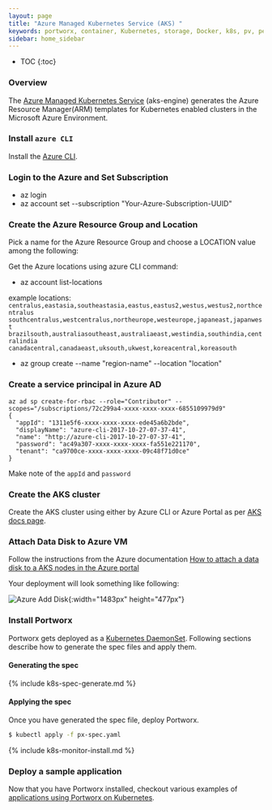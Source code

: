 ```yaml
---
layout: page
title: "Azure Managed Kubernetes Service (AKS) "
keywords: portworx, container, Kubernetes, storage, Docker, k8s, pv, persistent disk, aks, Azure
sidebar: home_sidebar
---
```


* TOC
{:toc}

### Overview
The [Azure Managed Kubernetes Service](https://docs.microsoft.com/en-us/azure/aks/intro-kubernetes) (aks-engine) generates the Azure Resource Manager(ARM) templates for Kubernetes enabled clusters in the Microsoft Azure Environment.

### Install `azure CLI`
Install the [Azure CLI](https://docs.microsoft.com/en-us/cli/azure/install-azure-cli?view=azure-cli-latest).

### Login to the Azure and Set Subscription

* az login
* az account set --subscription "Your-Azure-Subscription-UUID"

### Create the Azure Resource Group and Location

Pick a name for the Azure Resource Group and choose a LOCATION value
among the following: 

Get the Azure locations using azure CLI command:

* az account list-locations

example locations:
`centralus,eastasia,southeastasia,eastus,eastus2,westus,westus2,northcentralus`
<br>`southcentralus,westcentralus,northeurope,westeurope,japaneast,japanwest`
<br>`brazilsouth,australiasoutheast,australiaeast,westindia,southindia,centralindia`
<br>`canadacentral,canadaeast,uksouth,ukwest,koreacentral,koreasouth`


* az group create --name "region-name" --location "location"

### Create a service principal in Azure AD

```
az ad sp create-for-rbac --role="Contributor" --scopes="/subscriptions/72c299a4-xxxx-xxxx-xxxx-6855109979d9"
{
  "appId": "1311e5f6-xxxx-xxxx-xxxx-ede45a6b2bde",
  "displayName": "azure-cli-2017-10-27-07-37-41",
  "name": "http://azure-cli-2017-10-27-07-37-41",
  "password": "ac49a307-xxxx-xxxx-xxxx-fa551e221170",
  "tenant": "ca9700ce-xxxx-xxxx-xxxx-09c48f71d0ce"
}
```
Make note of the `appId` and `password`


### Create the AKS cluster
Create the AKS cluster using either by Azure CLI or Azure Portal as per [AKS docs page](https://docs.microsoft.com/en-us/azure/aks/). 

###  Attach Data Disk to Azure VM
Follow the instructions from the Azure documentation [How to attach a data disk to a AKS nodes in the Azure portal
](https://azure.microsoft.com/en-us/documentation/articles/virtual-machines-linux-attach-disk-portal/)

Your deployment will look something like following:

![Azure Add Disk](/images/azure-add-disk.png "Add Disk"){:width="1483px" height="477px"}


### Install Portworx

Portworx gets deployed as a [Kubernetes DaemonSet](https://kubernetes.io/docs/concepts/workloads/controllers/daemonset/). Following sections describe how to generate the spec files and apply them.

#### Generating the spec

{% include k8s-spec-generate.md %}

#### Applying the spec

Once you have generated the spec file, deploy Portworx.

```bash
$ kubectl apply -f px-spec.yaml
```

{% include k8s-monitor-install.md %}

### Deploy a sample application

Now that you have Portworx installed, checkout various examples of [applications using Portworx on Kubernetes](/scheduler/kubernetes/k8s-px-app-samples.html).